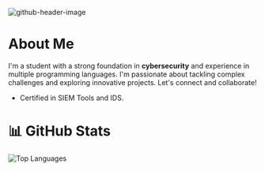 ![github-header-image](https://github.com/user-attachments/assets/7153a6d5-06f2-466c-b890-522d9cfcd8b5)


# About Me
I'm a student with a strong foundation in **cybersecurity** and experience in multiple programming languages. I'm passionate about tackling complex challenges and exploring innovative projects. Let's connect and collaborate!

- Certified in SIEM Tools and IDS.

# 📊 GitHub Stats
![Top Languages](https://github-readme-stats.vercel.app/api/top-langs/?username=Vasishta03&layout=compact&theme=tokyonight&hide_border=false)
